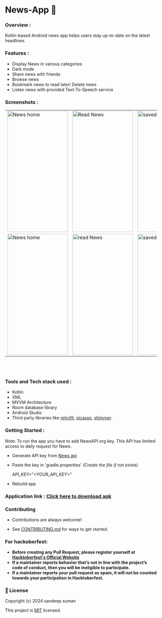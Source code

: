 # News-App 📰

### Overview :
Kotlin-based Android news app helps users stay up-to-date on the latest headlines.

### Features :
* Display News in various categories 
* Dark mode
* Share news with friends
* Browse news
* Bookmark news to read later/ Delete news
* Listen news with provided Text-To-Speech service

 ### Screenshots : 
 
 <table align="center">
  <tr>
    <td><img src="https://github.com/Sandyn7890/NewsApp_android_assignment/blob/00ca8e34d5a0c0a4557877f698fe89630f4dd6a2/screenshots/mainactivity.jpeg" alt="News home" style="width:200px;height:400px;"></td>
    <td><img src="https://github.com/Sandyn7890/NewsApp_android_assignment/blob/00ca8e34d5a0c0a4557877f698fe89630f4dd6a2/screenshots/read%20news%20activity.jpeg" alt="Read News" style="width:200px;height:400px;"></td>
    <td><img src="https://github.com/Sandyn7890/NewsApp_android_assignment/blob/00ca8e34d5a0c0a4557877f698fe89630f4dd6a2/screenshots/saved%20news%20activity.jpeg" alt="saved" style="width:200px;height:400px;"></td>
  </tr>
  
  <tr>
    <td><img src="https://github.com/Sandyn7890/NewsApp_android_assignment/blob/00ca8e34d5a0c0a4557877f698fe89630f4dd6a2/screenshots/home.jpeg" alt="News home" style="width:200px;height:400px;"></td>
    <td><img src="https://github.com/Sandyn7890/NewsApp_android_assignment/blob/00ca8e34d5a0c0a4557877f698fe89630f4dd6a2/screenshots/browse.jpeg" alt="read News" style="width:200px;height:400px;"></td>
    <td><img src="https://github.com/Sandyn7890/NewsApp_android_assignment/blob/00ca8e34d5a0c0a4557877f698fe89630f4dd6a2/screenshots/saved.jpeg" alt="saved news" style="width:200px;height:400px;"></td>
  </tr>
   
</table><br><br>

### Tools and Tech stack used : 

 * Kotlin
 * XML
 * MVVM Architecture
 * Room database library
 * Android Studio
 * Third party libraries like [retrofit](https://square.github.io/retrofit/), [picasso](https://square.github.io/picasso/), [shimmer](https://github.com/facebook/shimmer-android).

### Getting Started :
Note: To run the app you have to add NewsAPI.org key. This API has limited access to daily request for News. 
 * Generate API key from <a href="https://newsapi.org/">News api</a>
 *  Paste the key in 'gradle.properties' *(Create the file if not exists)*
 
    API_KEY="<YOUR_API_KEY>"
 * Rebuild app
 

### Application link : <a href="https://drive.google.com/file/d/1u0A4mCkY98cfavE32c6GH_bVp0v9wujr/view?usp=sharing">**Click here to download apk**</a>

### Contributing

   - Contributions are always welcome!

   - See [CONTRIBUTING.md](https://github.com/Sandyn7890/NewsApp_android_assignment/blob/00ca8e34d5a0c0a4557877f698fe89630f4dd6a2/CONTRIBUTING.md) for ways to get started.

  
### For hackoberfest:

- **Before creating any Pull Request, please register yourself at [Hacktoberfest's Official Website](https://hacktoberfest.digitalocean.com/)**
- **If a maintainer reports behavior that’s not in line with the project’s code of conduct, then you will be ineligible to participate.**
- **If a maintainer reports your pull request as spam, it will not be counted towards your participation in Hacktoberfest.**


### 📝 License 

Copyright (c) 2024 sandeep suman

This project is [MIT](https://github.com/Sandyn7890/NewsApp_android_assignment/blob/00ca8e34d5a0c0a4557877f698fe89630f4dd6a2/License) licensed.
